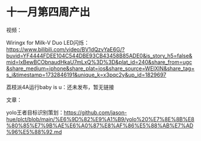 # 十一月第四周产出

视频：

Wiringx for Milk-V Duo LED闪烁：https://www.bilibili.com/video/BV1dQzvYaE6G/?buvid=YF4444FDEE104C544DBE93CB43458B85ADE0&is_story_h5=false&mid=lxBewBCObnaudHkaU7mLxQ%3D%3D&plat_id=240&share_from=ugc&share_medium=iphone&share_plat=ios&share_source=WEIXIN&share_tag=s_i&timestamp=1732846191&unique_k=x3pqc2y&up_id=1829697



荔枝派4A运行baby is u：还未发布，暂无链接



文章：

yolo王者目标识别策划：https://github.com/jason-hue/plct/blob/main/%E6%9D%82%E9%A1%B9/yolo%20%E7%8E%8B%E8%80%85%E7%9B%AE%E6%A0%87%E8%AF%86%E5%88%AB%E7%AD%96%E5%88%92.md

